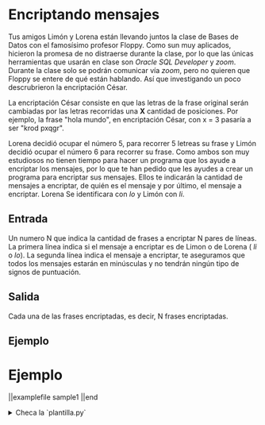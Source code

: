 # Encriptando mensajes

Tus amigos Limón y Lorena están llevando juntos la clase de Bases de Datos con el famosísimo profesor Floppy. Como sun muy aplicados, hicieron la promesa de no distraerse durante la clase, por lo que las únicas herramientas que usarán en clase son _Oracle SQL Developer_ y _zoom_. Durante la clase solo se podrán comunicar vía _zoom_, pero no quieren que Floppy se entere de qué están hablando. Así que investigando un poco descrubrieron la encriptación César.

La encriptación César consiste en que las letras de la frase original serán cambiadas por las letras recorridas una __X__ cantidad de posiciones. Por ejemplo, la frase "hola mundo", en encriptación César, con x = 3 pasaría a ser "krod pxqgr".

Lorena decidió ocupar el número 5, para recorrer 5 letreas su frase y Limón decidió ocupar el número 6 para recorrer su frase. Como ambos son muy estudiosos no tienen tiempo para hacer un programa que los ayude a encriptar los mensajes, por lo que te han pedido que les ayudes a crear un programa para encriptar sus mensajes. Ellos te indicarán la cantidad de mensajes a encriptar, de quién es el mensaje y por último, el mensaje a encriptar. Lorena Se identificara con _lo_ y Limón con _li_.

## Entrada

Un numero N que indica la cantidad de frases a encriptar
N pares de líneas. 
La primera línea indica si el mensaje a encriptar es de Limon o de Lorena ( _li_ o _lo_).
La segunda línea indica el mensaje a encriptar, te aseguramos que todos los mensajes estarán en minúsculas y no tendrán ningún tipo de signos de puntuación.

## Salida

Cada una de las frases encriptadas, es decir, N frases encriptadas.

## Ejemplo

# Ejemplo

||examplefile
sample1
||end

<details><summary>Checa la `plantilla.py`</summary>

{{plantilla.py}}

</details>
